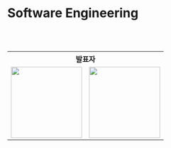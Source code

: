 # Software Engineering

<br><br>

<div align="center">
<table>
	<tr align="center">
		<th colspan="2"> 발표자 </th>
	</tr>
	<tr align="center">
		<td><img src="https://github.com/jihye-12.png" width="160"></td>
		<td><img src="https://github.com/minah13.png" width="160"></td>
	</tr>
</table>
</div>

<br>

